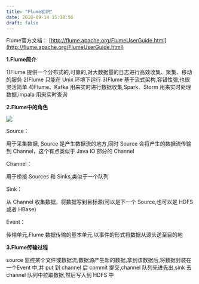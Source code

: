 ```yaml
---
title: "Flume初识"
date: 2018-09-14 15:18:56
draft: false
---
```

Flume官方文档： [http://flume.apache.org/FlumeUserGuide.html](http://flume.apache.org/FlumeUserGuide.html)

**1.Flume简介**

1)Flume 提供一个分布式的,可靠的,对大数据量的日志进行高效收集、聚集、移动的服务
2)Flume 只能在 Unix 环境下运行
3)Flume 基于流式架构,容错性强,也很灵活简单
4)Flume、Kafka 用来实时进行数据收集,Spark、Storm 用来实时处理数据,impala 用来实时查询

**2.Flume中的角色**

![](https://img-blog.csdn.net/20180914151413352?watermark/2/text/aHR0cHM6Ly9ibG9nLmNzZG4ubmV0L3lzXzIzMDAxNA==/font/5a6L5L2T/fontsize/400/fill/I0JBQkFCMA==/dissolve/70)

Source：

用于采集数据, Source 是产生数据流的地方,同时 Source 会将产生的数据流传输到 Channel，这个有点类似于 Java IO 部分的 Channel

Channel：

用于桥接 Sources 和 Sinks,类似于一个队列

Sink：

从 Channel 收集数据，将数据写到目标源(可以是下一个 Source,也可以是 HDFS 或者 HBase)

Event：

传输单元,Flume 数据传输的基本单元,以事件的形式将数据从源头送至目的地

**3.Flume传输过程**

source 监控某个文件或数据流,数据源产生新的数据,拿到该数据后,将数据封装在一个Event 中,并 put 到 channel 后 commit 提交,channel 队列先进先出,sink 去 channel 队列中拉取数据,然后写入到 HDFS 中
